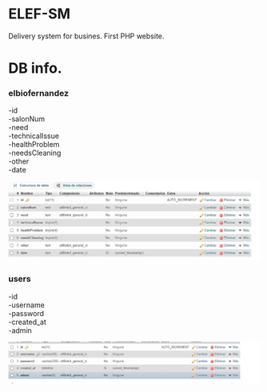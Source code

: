 # ELEF-SM
Delivery system for busines.
First PHP website.


# DB info.<br/>
### elbiofernandez<br/>
-id<br/>
-salonNum<br/>
-need<br/>
-technicalIssue<br/>
-healthProblem<br/>
-needsCleaning<br/>
-other<br/>
-date<br/>

![elbiofernandez](https://github.com/Matyrela/ELEF-SM/blob/main/Images/unknown2.png)


### users<br/>
-id<br/>
-username<br/>
-password<br/>
-created_at<br/>
-admin<br/>

![users](https://github.com/Matyrela/ELEF-SM/blob/main/Images/unknown.png)

